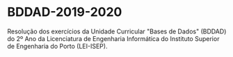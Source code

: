 # BDDAD-2019-2020
Resolução dos exercícios da Unidade Curricular "Bases de Dados" (BDDAD) do 2º Ano da Licenciatura de Engenharia Informática do Instituto Superior de Engenharia do Porto (LEI-ISEP).
